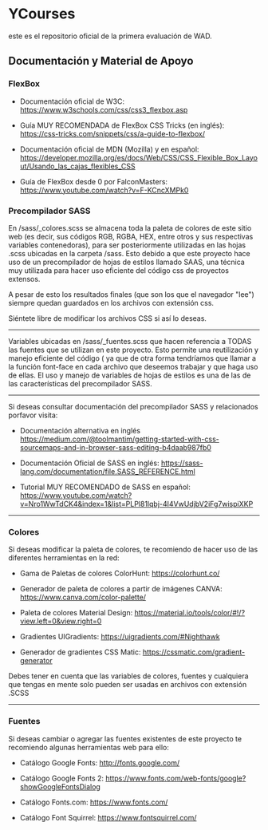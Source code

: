 # YCourses

este es el repositorio oficial de la primera evaluación de WAD.

## Documentación y Material de Apoyo

### FlexBox

* Documentación oficial de W3C:
    https://www.w3schools.com/css/css3_flexbox.asp
    
* Guía MUY RECOMENDADA de FlexBox CSS Tricks (en inglés):
    https://css-tricks.com/snippets/css/a-guide-to-flexbox/
   
* Documentación oficial de MDN (Mozilla) y en español:
    https://developer.mozilla.org/es/docs/Web/CSS/CSS_Flexible_Box_Layout/Usando_las_cajas_flexibles_CSS

* Guía de FlexBox desde 0 por FalconMasters:
    https://www.youtube.com/watch?v=F-KCncXMPk0

### Precompilador SASS

En /sass/_colores.scss se almacena toda la paleta de colores de este sitio web (es decir, sus códigos RGB, RGBA, HEX, entre otros y sus respectivas variables contenedoras), para ser posteriormente utilizadas en las hojas .scss ubicadas en la carpeta /sass. 
Esto debido a que este proyecto hace uso de un precompilador de hojas de estilos llamado SAAS, una técnica muy utilizada para hacer uso eficiente del código css de proyectos extensos.

A pesar de esto los resultados finales (que son los que el navegador "lee") siempre quedan guardados en los archivos con extensión css.

Siéntete libre de modificar los archivos CSS si así lo deseas.

*******************************************************************

Variables ubicadas en /sass/_fuentes.scss que hacen referencia a TODAS las fuentes que se utilizan en este proyecto. 
Esto permite una reutilización y manejo eficiente del código ( ya que de otra forma tendríamos que llamar a la función font-face en cada archivo que deseemos trabajar y que haga uso de ellas.
El uso y manejo de variables de hojas de estilos es una de las de las características del precompilador SASS.

*******************************************************************

Si deseas consultar documentación del precompilador SASS y relacionados porfavor visita:

* Documentación alternativa en inglés
https://medium.com/@toolmantim/getting-started-with-css-sourcemaps-and-in-browser-sass-editing-b4daab987fb0

* Documentación Oficial de SASS en inglés:
https://sass-lang.com/documentation/file.SASS_REFERENCE.html

* Tutorial MUY RECOMENDADO de SASS en español:
https://www.youtube.com/watch?v=Nro1WwTdCK4&index=1&list=PLPl81lqbj-4I4VwUdjbV2iFg7wispiXKP

*******************************************************************

### Colores

Si deseas modificar la paleta de colores, te recomiendo de hacer uso de las diferentes herramientas en la red:

* Gama de Paletas de colores ColorHunt:
https://colorhunt.co/

* Generador de paleta de colores a partir de imágenes CANVA:
https://www.canva.com/color-palette/

* Paleta de colores Material Design:
https://material.io/tools/color/#!/?view.left=0&view.right=0

* Gradientes UIGradients:
https://uigradients.com/#Nighthawk

* Generador de gradientes CSS Matic:
https://cssmatic.com/gradient-generator

Debes tener en cuenta que las variables de colores, fuentes y cualquiera que tengas en mente solo pueden ser usadas en archivos con extensión .SCSS

*******************************************************************

### Fuentes

Si deseas cambiar o agregar las fuentes existentes de este proyecto te recomiendo algunas herramientas web para ello:

* Catálogo Google Fonts:
http://fonts.google.com/

* Catálogo Google Fonts 2:
https://www.fonts.com/web-fonts/google?showGoogleFontsDialog

* Catálogo Fonts.com:
https://www.fonts.com/

* Catálogo Font Squirrel:
https://www.fontsquirrel.com/

